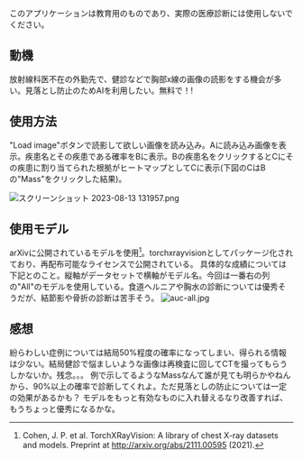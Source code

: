 
このアプリケーションは教育用のものであり、実際の医療診断には使用しないでください。

## 動機
放射線科医不在の外勤先で、健診などで胸部x線の画像の読影をする機会が多い。見落とし防止のためAIを利用したい。無料で！!

## 使用方法
"Load image"ボタンで読影して欲しい画像を読み込み。Aに読み込み画像を表示。疾患名とその疾患である確率をBに表示。Bの疾患名をクリックするとCにその疾患に割り当てられた根拠がヒートマップとしてCに表示(下図のCはBの"Mass"をクリックした結果)。

![スクリーンショット 2023-08-13 131957.png](https://qiita-image-store.s3.ap-northeast-1.amazonaws.com/0/612743/b9504c53-9198-0213-dfa8-9de8ce39d2db.png)

## 使用モデル
arXivに公開されているモデルを使用[^1]。torchxrayvisionとしてパッケージ化されており、再配布可能なライセンスで公開されている。
具体的な成績については下記とのこと。縦軸がデータセットで横軸がモデル名。今回は一番右の列の"All"のモデルを使用している。食道ヘルニアや胸水の診断については優秀そうだが、結節影や骨折の診断は苦手そう。
![auc-all.jpg](https://qiita-image-store.s3.ap-northeast-1.amazonaws.com/0/612743/c68d1510-4c5b-cc53-92ec-a00cbf70246e.jpeg)


## 感想
紛らわしい症例については結局50%程度の確率になってしまい、得られる情報は少ない。結局健診で悩ましいような画像は再検査に回してCTを撮ってもらうしかないか。残念。。。
例で示してるようなMassなんて誰が見ても明らかやねんから、90%以上の確率で診断してくれよ。ただ見落としの防止については一定の効果があるかも？
モデルをもっと有効なものに入れ替えるなり改善すれば、もうちょっと優秀になるかな。


[^1]: Cohen, J. P. et al. TorchXRayVision: A library of chest X-ray datasets and models. Preprint at http://arxiv.org/abs/2111.00595 (2021).
